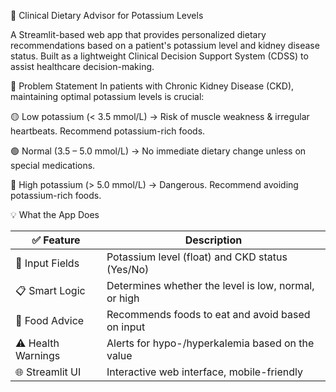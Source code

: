 🧬 Clinical Dietary Advisor for Potassium Levels


A Streamlit-based web app that provides personalized dietary recommendations based on a patient's potassium level and kidney disease status. Built as a lightweight Clinical Decision Support System (CDSS) to assist healthcare decision-making.

📖 Problem Statement
In patients with Chronic Kidney Disease (CKD), maintaining optimal potassium levels is crucial:

🟡 Low potassium (< 3.5 mmol/L) → Risk of muscle weakness & irregular heartbeats. Recommend potassium-rich foods.

🟢 Normal (3.5 – 5.0 mmol/L) → No immediate dietary change unless on special medications.

🔴 High potassium (> 5.0 mmol/L) → Dangerous. Recommend avoiding potassium-rich foods.


💡 What the App Does

| ✅ Feature          | Description                                          |
| ------------------ | ---------------------------------------------------- |
| 🧪 Input Fields    | Potassium level (float) and CKD status (Yes/No)      |
| 📋 Smart Logic     | Determines whether the level is low, normal, or high |
| 🍌 Food Advice     | Recommends foods to eat and avoid based on input     |
| ⚠️ Health Warnings | Alerts for hypo-/hyperkalemia based on the value     |
| 🌐 Streamlit UI    | Interactive web interface, mobile-friendly           |
